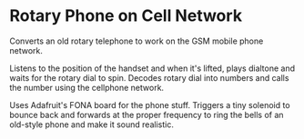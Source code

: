 # Rotary Phone on Cell Network #

Converts an old rotary telephone to work on the GSM mobile phone network.

Listens to the position of the handset and when it's lifted, plays dialtone and waits for the rotary dial to spin. Decodes rotary dial into numbers and calls the number using the cellphone network.

Uses Adafruit's FONA board for the phone stuff. Triggers a tiny solenoid to bounce back and forwards at the proper frequency to ring the bells of an old-style phone and make it sound realistic. 
